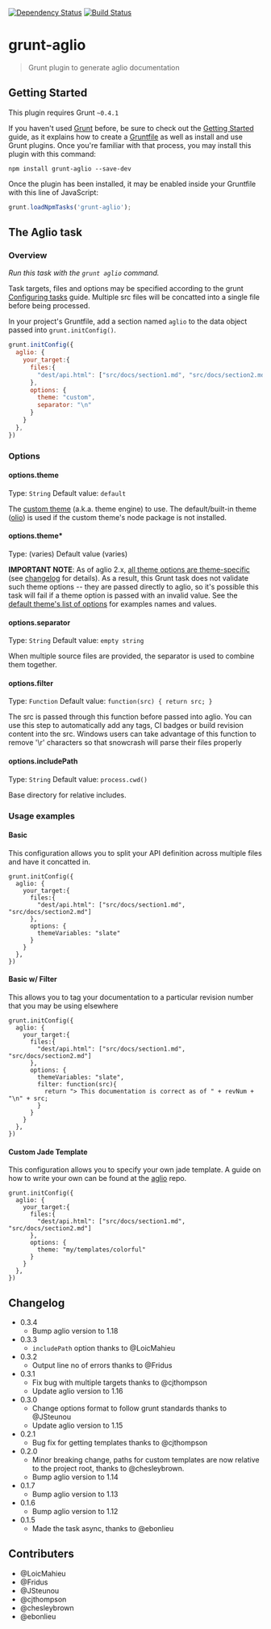 [![Dependency Status](https://david-dm.org/arbus/grunt-aglio.png)](https://david-dm.org/arbus/grunt-aglio)
[![Build Status](https://travis-ci.org/arbus/grunt-aglio.png?branch=master)](https://travis-ci.org/arbus/grunt-aglio)

grunt-aglio
===========

> Grunt plugin to generate aglio documentation

## Getting Started
This plugin requires Grunt `~0.4.1`

If you haven't used [Grunt](http://gruntjs.com/) before, be sure to check out the [Getting Started](http://gruntjs.com/getting-started) guide, as it explains how to create a [Gruntfile](http://gruntjs.com/sample-gruntfile) as well as install and use Grunt plugins. Once you're familiar with that process, you may install this plugin with this command:

```shell
npm install grunt-aglio --save-dev
```

Once the plugin has been installed, it may be enabled inside your Gruntfile with this line of JavaScript:

```js
grunt.loadNpmTasks('grunt-aglio');
```

## The Aglio task

### Overview

_Run this task with the `grunt aglio` command._

Task targets, files and options may be specified according to the grunt [Configuring tasks](http://gruntjs.com/configuring-tasks) guide.
Multiple src files will be concatted into a single file before being processed.

In your project's Gruntfile, add a section named `aglio` to the data object passed into `grunt.initConfig()`.

```js
grunt.initConfig({
  aglio: {
    your_target:{
      files:{
        "dest/api.html": ["src/docs/section1.md", "src/docs/section2.md"]
      },
      options: {
        theme: "custom",
        separator: "\n"
      }
    }
  },
})
```

### Options

#### options.theme
Type: `String`
Default value: `default`

The [custom theme](https://github.com/danielgtaylor/aglio#using-custom-themes) (a.k.a. theme engine) to use. The default/built-in theme ([olio](https://github.com/danielgtaylor/aglio/tree/olio-theme)) is used if the custom theme's node package is not installed.


#### options.theme*

Type: (varies) Default value (varies)

**IMPORTANT NOTE**: As of aglio 2.x, [all theme options are theme-specific](https://github.com/danielgtaylor/aglio#writing-a-theme-engine) (see [changelog](https://github.com/danielgtaylor/aglio/blob/master/Changelog.md#200---2015-07-16) for details). As a result, this Grunt task does not validate such theme options -- they are passed directly to aglio, so it's possible this task will fail if a theme option is passed with an invalid value. See the [default theme's list of options](https://github.com/danielgtaylor/aglio/tree/olio-theme#theme-options) for examples names and values.


#### options.separator
Type: `String`
Default value: `empty string`

When multiple source files are provided, the separator is used to combine them together.

#### options.filter
Type: `Function`
Default value: `function(src) { return src; }`

The src is passed through this function before passed into aglio. You can use this step to automatically add any tags, CI badges or build revision content into the src. Windows users can take advantage of this function to remove '\r' characters so that snowcrash will parse their files properly

#### options.includePath
Type: `String`
Default value: `process.cwd()`

Base directory for relative includes.

### Usage examples

#### Basic
This configuration allows you to split your API definition across multiple files and have it concatted in.
```
grunt.initConfig({
  aglio: {
    your_target:{
      files:{
        "dest/api.html": ["src/docs/section1.md", "src/docs/section2.md"]
      },
      options: {
        themeVariables: "slate"
      }
    }
  },
})
```

#### Basic w/ Filter
This allows you to tag your documentation to a particular revision number that you may be using elsewhere
```
grunt.initConfig({
  aglio: {
    your_target:{
      files:{
        "dest/api.html": ["src/docs/section1.md", "src/docs/section2.md"]
      },
      options: {
        themeVariables: "slate",
        filter: function(src){
          return "> This documentation is correct as of " + revNum + "\n" + src;
        }
      }
    }
  },
})
```

#### Custom Jade Template
This configuration allows you to specify your own jade template. A guide on how to write your own can be found at the [aglio](https://github.com/danielgtaylor/aglio#custom-themes) repo.
```
grunt.initConfig({
  aglio: {
    your_target:{
      files:{
        "dest/api.html": ["src/docs/section1.md", "src/docs/section2.md"]
      },
      options: {
        theme: "my/templates/colorful"
      }
    }
  },
})
```

## Changelog
+ 0.3.4
  + Bump aglio version to 1.18
+ 0.3.3
  + `includePath` option thanks to @LoicMahieu
+ 0.3.2
  + Output line no of errors thanks to @Fridus
+ 0.3.1
  + Fix bug with multiple targets thanks to @cjthompson
  + Update aglio version to 1.16
+ 0.3.0
  + Change options format to follow grunt standards thanks to @JSteunou
  + Update aglio version to 1.15
+ 0.2.1
  + Bug fix for getting templates thanks to @cjthompson
+ 0.2.0
  + Minor breaking change, paths for custom templates are now relative to the project root, thanks to @chesleybrown.
  + Bump aglio version to 1.14
+ 0.1.7
  + Bump aglio version to 1.13
+ 0.1.6
  + Bump aglio version to 1.12
+ 0.1.5
  + Made the task async, thanks to @ebonlieu

## Contributers

+ @LoicMahieu
+ @Fridus
+ @JSteunou
+ @cjthompson
+ @chesleybrown
+ @ebonlieu
